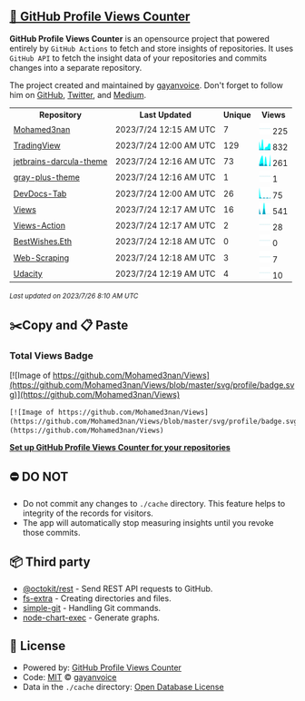 ## [🚀 GitHub Profile Views Counter](https://github.com/gayanvoice/github-profile-views-counter)
**GitHub Profile Views Counter** is an opensource project that powered entirely by  `GitHub Actions` to fetch and store insights of repositories.
It uses `GitHub API` to fetch the insight data of your repositories and commits changes into a separate repository.

The project created and maintained by [gayanvoice](https://github.com/gayanvoice). Don't forget to follow him on [GitHub](https://github.com/gayanvoice), [Twitter](https://twitter.com/gayanvoice), and [Medium](https://gayanvoice.medium.com/).

<table>
	<tr>
		<th>
			Repository
		</th>
		<th>
			Last Updated
		</th>
		<th>
			Unique
		</th>
		<th>
			Views
		</th>
	</tr>
	<tr>
		<td>
			<a href="https://github.com/Mohamed3nan/Views/tree/master/readme/660369026/week.md">
				Mohamed3nan
			</a>
		</td>
		<td>
			2023/7/24 12:15 AM UTC
		</td>
		<td>
			7
		</td>
		<td>
			<img alt="Response time graph" src="https://github.com/Mohamed3nan/Views/raw/master/graph/660369026/small/week.png" height="20"> 225
		</td>
	</tr>
	<tr>
		<td>
			<a href="https://github.com/Mohamed3nan/Views/tree/master/readme/645085674/week.md">
				TradingView
			</a>
		</td>
		<td>
			2023/7/24 12:00 AM UTC
		</td>
		<td>
			129
		</td>
		<td>
			<img alt="Response time graph" src="https://github.com/Mohamed3nan/Views/raw/master/graph/645085674/small/week.png" height="20"> 832
		</td>
	</tr>
	<tr>
		<td>
			<a href="https://github.com/Mohamed3nan/Views/tree/master/readme/373696447/week.md">
				jetbrains-darcula-theme
			</a>
		</td>
		<td>
			2023/7/24 12:16 AM UTC
		</td>
		<td>
			73
		</td>
		<td>
			<img alt="Response time graph" src="https://github.com/Mohamed3nan/Views/raw/master/graph/373696447/small/week.png" height="20"> 261
		</td>
	</tr>
	<tr>
		<td>
			<a href="https://github.com/Mohamed3nan/Views/tree/master/readme/376131882/week.md">
				gray-plus-theme
			</a>
		</td>
		<td>
			2023/7/24 12:16 AM UTC
		</td>
		<td>
			1
		</td>
		<td>
			<img alt="Response time graph" src="https://github.com/Mohamed3nan/Views/raw/master/graph/376131882/small/week.png" height="20"> 1
		</td>
	</tr>
	<tr>
		<td>
			<a href="https://github.com/Mohamed3nan/Views/tree/master/readme/376501849/week.md">
				DevDocs-Tab
			</a>
		</td>
		<td>
			2023/7/24 12:00 AM UTC
		</td>
		<td>
			26
		</td>
		<td>
			<img alt="Response time graph" src="https://github.com/Mohamed3nan/Views/raw/master/graph/376501849/small/week.png" height="20"> 75
		</td>
	</tr>
	<tr>
		<td>
			<a href="https://github.com/Mohamed3nan/Views/tree/master/readme/663241116/week.md">
				Views
			</a>
		</td>
		<td>
			2023/7/24 12:17 AM UTC
		</td>
		<td>
			16
		</td>
		<td>
			<img alt="Response time graph" src="https://github.com/Mohamed3nan/Views/raw/master/graph/663241116/small/week.png" height="20"> 541
		</td>
	</tr>
	<tr>
		<td>
			<a href="https://github.com/Mohamed3nan/Views/tree/master/readme/663241283/week.md">
				Views-Action
			</a>
		</td>
		<td>
			2023/7/24 12:17 AM UTC
		</td>
		<td>
			2
		</td>
		<td>
			<img alt="Response time graph" src="https://github.com/Mohamed3nan/Views/raw/master/graph/663241283/small/week.png" height="20"> 28
		</td>
	</tr>
	<tr>
		<td>
			<a href="https://github.com/Mohamed3nan/Views/tree/master/readme/539531971/week.md">
				BestWishes.Eth
			</a>
		</td>
		<td>
			2023/7/24 12:18 AM UTC
		</td>
		<td>
			0
		</td>
		<td>
			<img alt="Response time graph" src="https://github.com/Mohamed3nan/Views/raw/master/graph/539531971/small/week.png" height="20"> 0
		</td>
	</tr>
	<tr>
		<td>
			<a href="https://github.com/Mohamed3nan/Views/tree/master/readme/511187280/week.md">
				Web-Scraping
			</a>
		</td>
		<td>
			2023/7/24 12:18 AM UTC
		</td>
		<td>
			3
		</td>
		<td>
			<img alt="Response time graph" src="https://github.com/Mohamed3nan/Views/raw/master/graph/511187280/small/week.png" height="20"> 7
		</td>
	</tr>
	<tr>
		<td>
			<a href="https://github.com/Mohamed3nan/Views/tree/master/readme/468873221/week.md">
				Udacity
			</a>
		</td>
		<td>
			2023/7/24 12:19 AM UTC
		</td>
		<td>
			4
		</td>
		<td>
			<img alt="Response time graph" src="https://github.com/Mohamed3nan/Views/raw/master/graph/468873221/small/week.png" height="20"> 10
		</td>
	</tr>
</table>

<small><i>Last updated on 2023/7/26 8:10 AM UTC</i></small>

## ✂️Copy and 📋 Paste
### Total Views Badge
[![Image of https://github.com/Mohamed3nan/Views](https://github.com/Mohamed3nan/Views/blob/master/svg/profile/badge.svg)](https://github.com/Mohamed3nan/Views)

```readme
[![Image of https://github.com/Mohamed3nan/Views](https://github.com/Mohamed3nan/Views/blob/master/svg/profile/badge.svg)](https://github.com/Mohamed3nan/Views)
```
[**Set up GitHub Profile Views Counter for your repositories**](https://github.com/gayanvoice/github-profile-views-counter)
## ⛔ DO NOT
- Do not commit any changes to `./cache` directory. This feature helps to integrity of the records for visitors.
- The app will automatically stop measuring insights until you revoke those commits.
## 📦 Third party

- [@octokit/rest](https://www.npmjs.com/package/@octokit/rest) - Send REST API requests to GitHub.
- [fs-extra](https://www.npmjs.com/package/fs-extra) - Creating directories and files.
- [simple-git](https://www.npmjs.com/package/simple-git) - Handling Git commands.
- [node-chart-exec](https://www.npmjs.com/package/node-chart-exec) - Generate graphs.
## 📄 License
- Powered by: [GitHub Profile Views Counter](https://github.com/gayanvoice/github-profile-views-counter)
- Code: [MIT](./LICENSE) © [gayanvoice](https://github.com/gayanvoice)
- Data in the `./cache` directory: [Open Database License](https://opendatacommons.org/licenses/odbl/1-0/)